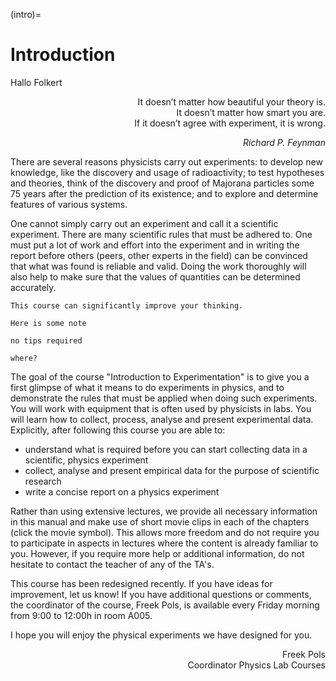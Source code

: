 (intro)=
# Introduction

Hallo Folkert
<div style="text-align: right;">

It doesn’t matter how beautiful your theory is.\
It doesn’t matter how smart you are.\
If it doesn’t agree with experiment, it is wrong.

*Richard P. Feynman*
</div>

There are several reasons physicists carry out experiments: to develop new knowledge, like the discovery and usage of radioactivity; to test hypotheses and theories, think of the discovery and proof of Majorana particles some 75 years after the prediction of its existence; and to explore and determine features of various systems.

One cannot simply carry out an experiment and call it a scientific experiment. There are many scientific rules that must be adhered to. One must put a lot of work and effort into the experiment and in writing the report before others (peers, other experts in the field) can be convinced that what was found is reliable and valid. Doing the work thoroughly will also help to make sure that the values of quantities can be determined accurately.

```{warning}
This course can significantly improve your thinking.
```

```{note}
Here is some note
```

```{tip}
no tips required
```

```{danger}
where?
```
The goal of the course "Introduction to Experimentation" is to give you a first glimpse of what it means to do experiments in physics, and to demonstrate the rules that must be applied when doing such experiments. You will work with equipment that is often used by physicists in labs. You will learn how to collect, process, analyse and present experimental data. Explicitly, after following this course you are able to:

* understand what is required before you can start collecting data in a scientific, physics experiment
* collect, analyse and present empirical data for the purpose of scientific research
* write a concise report on a physics experiment

Rather than using extensive lectures, we provide all necessary information in this manual and make use of short movie clips in each of the chapters (click the movie symbol). This allows more freedom and do not require you to participate in aspects in lectures where the content is already familiar to you. However, if you require more help or additional information, do not hesitate to contact the teacher of any of the TA's.

This course has been redesigned recently. If you have ideas for improvement, let us know! If you have additional questions or comments, the coordinator of the course, Freek Pols, is available every Friday morning from 9:00 to 12:00h in room A005.

I hope you will enjoy the physical experiments we have designed for you.


<div style="text-align: right;">

Freek Pols\
Coordinator Physics Lab Courses 


</div>
